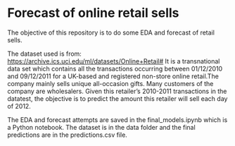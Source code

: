 # Forecast of online retail sells


The objective of this repository is to do some EDA and forecast of retail sells.


The dataset used is from: <https://archive.ics.uci.edu/ml/datasets/Online+Retail#>
It is a transnational data set which contains all the transactions occurring between 01/12/2010 and 09/12/2011 for a UK-based and registered non-store online retail.The company mainly sells unique all-occasion gifts. Many customers of the company are wholesalers. Given this retailer’s 2010-2011 transactions in the datatest, the objective is to predict the amount this retailer will sell each day of 2012.


The EDA and forecast attempts are saved in the final_models.ipynb which is a Python notebook. The dataset is in the data folder and the final predictions are in the predictions.csv file.
